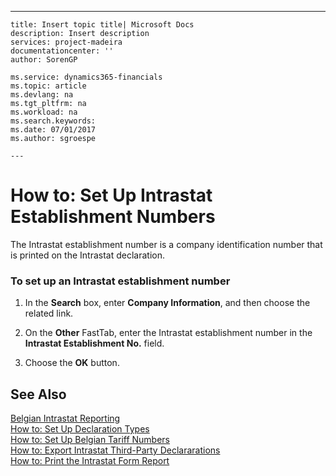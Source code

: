 ---
    title: Insert topic title| Microsoft Docs
    description: Insert description
    services: project-madeira
    documentationcenter: ''
    author: SorenGP

    ms.service: dynamics365-financials
    ms.topic: article
    ms.devlang: na
    ms.tgt_pltfrm: na
    ms.workload: na
    ms.search.keywords:
    ms.date: 07/01/2017
    ms.author: sgroespe

    ---
# How to: Set Up Intrastat Establishment Numbers
The Intrastat establishment number is a company identification number that is printed on the Intrastat declaration.  
  
### To set up an Intrastat establishment number  
  
1.  In the **Search** box, enter **Company Information**, and then choose the related link.  
  
2.  On the **Other** FastTab, enter the Intrastat establishment number in the **Intrastat Establishment No.** field.  
  
3.  Choose the **OK** button.  
  
## See Also  
 [Belgian Intrastat Reporting](../../LocalFunctionalityForMicrosoftDynamicsNav2016/Belgium/belgian-intrastat-reporting.md)   
 [How to: Set Up Declaration Types](../../LocalFunctionalityForMicrosoftDynamicsNav2016/Belgium/how-to-set-up-declaration-types.md)   
 [How to: Set Up Belgian Tariff Numbers](../../LocalFunctionalityForMicrosoftDynamicsNav2016/Belgium/how-to-set-up-belgian-tariff-numbers.md)   
 [How to: Export Intrastat Third\-Party Declararations](../../LocalFunctionalityForMicrosoftDynamicsNav2016/Belgium/how-to-export-intrastat-third-party-declararations.md)   
 [How to: Print the Intrastat Form Report](../../LocalFunctionalityForMicrosoftDynamicsNav2016/Belgium/how-to-print-the-intrastat-form-report.md)